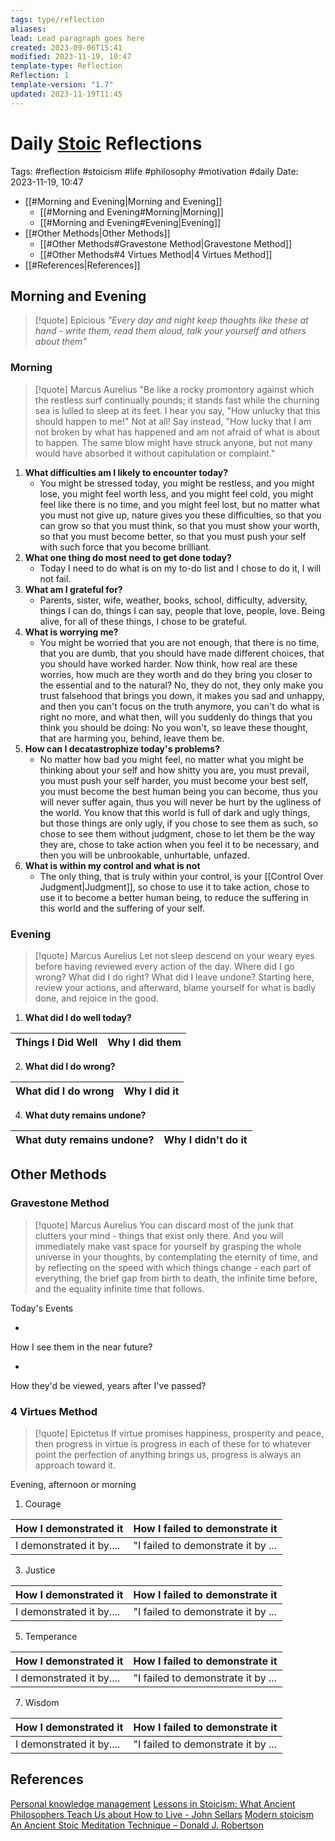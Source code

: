 ```yaml
---
tags: type/reflection
aliases: 
lead: Lead paragraph goes here
created: 2023-09-06T15:41
modified: 2023-11-19, 10:47
template-type: Reflection
Reflection: 1
template-version: "1.7"
updated: 2023-11-19T11:45
---
```

# Daily [Stoic](../SLIP-BOX/Stoicism.md) Reflections

Tags:  #reflection #stoicism #life #philosophy #motivation #daily 
Date: 2023-11-19, 10:47

- [[#Morning and Evening|Morning and Evening]]
	- [[#Morning and Evening#Morning|Morning]]
	- [[#Morning and Evening#Evening|Evening]]
- [[#Other Methods|Other Methods]]
	- [[#Other Methods#Gravestone Method|Gravestone Method]]
	- [[#Other Methods#4 Virtues Method|4 Virtues Method]]
- [[#References|References]]


## Morning and Evening

> [!quote] Epicious 
> _"Every day and night keep thoughts like these at hand - write them, read them aloud, talk your yourself and others about them"_

### Morning

> [!quote] Marcus Aurelius
> "Be like a rocky promontory against which the restless surf continually pounds; it stands fast while the churning sea is lulled to sleep at its feet. I hear you say, "How unlucky that this should happen to me!" Not at all! Say instead, "How lucky that I am not broken by what has happened and am not afraid of what is about to happen. The same blow might have struck anyone, but not many would have absorbed it without capitulation or complaint."

1. **What difficulties am I likely to encounter today?**
	- You might be stressed today, you might be restless, and you might lose, you might feel worth less, and you might feel cold, you might feel like there is no time, and you might feel lost, but no matter what you must not give up, nature gives you these difficulties, so that you can grow so that you must think, so that you must show your worth, so that you must become better, so that you must push your self with such force that you become brilliant. 
2. **What one thing do most need to get done today?**
	- Today I need to do what is on my to-do list and I chose to do it, I will not fail. 
1. **What am I grateful for?**
	- Parents, sister, wife, weather, books, school, difficulty, adversity, things I can do, things I can say, people that love, people, love. Being alive, for all of these things, I chose to be grateful.  
2. **What is worrying me?**
	- You might be worried that you are not enough, that there is no time, that you are dumb, that you should have made different choices, that you should have worked harder. Now think, how real are these worries, how much are they worth and do they bring you closer to the essential and to the natural? No, they do not, they only make you trust falsehood that brings you down, it makes you sad and unhappy, and then you can't focus on the truth anymore, you can't do what is right no more, and what then, will you suddenly do things that you think you should be doing: No you won't, so leave these thought, that are harming you, behind, leave them be. 
3. **How can I decatastrophize today's problems?**
	- No matter how bad you might feel, no matter what you might be thinking about your self and how shitty you are, you must prevail, you must push your self harder, you must become your best self, you must become the best human being you can become, thus you will never suffer again, thus you will never be hurt by the ugliness of the world. You know that this world is full of dark and ugly things, but those things are only ugly, if you chose to see them as such, so chose to see them without judgment, chose to let them be the way they are, chose to take action when you feel it to be necessary, and then you will be unbrookable, unhurtable, unfazed. 
4. **What is within my control and what is not**
	- The only thing, that is truly within your control, is your [[Control Over Judgment|Judgment]], so chose to use it to take action, chose to use it to become a better human being, to reduce the suffering in this world and the suffering of your self.  

### Evening

> [!quote] Marcus Aurelius
> Let not sleep descend on your weary eyes before having reviewed every action of the day. Where did I go wrong? What did I do right? What did I leave undone? Starting here, review your actions, and afterward, blame yourself for what is badly done, and rejoice in the good.

1. **What did I do well today?**

| Things I Did Well | Why I did them |
| ------------------- | ---------------- |

2. **What did I do wrong?**

| What did I do wrong | Why I did it |
| ------------------- | ---------------- |

4. **What duty remains undone?**

| What duty remains undone? | Why I didn't do it |
| ------------------- | ---------------- |

## Other Methods

### Gravestone Method

> [!quote] Marcus Aurelius
> You can discard most of the junk that clutters your mind - things that exist only there. And you will immediately make vast space for yourself by grasping the whole universe in your thoughts, by contemplating the eternity of time, and by reflecting on the speed with which things change - each part of everything, the brief gap from birth to death, the infinite time before, and the equality infinite time that follows. 

Today's Events 

-

How I see them in the near future? 

-

How they'd be viewed, years after I've passed?

### 4 Virtues Method

> [!quote] Epictetus 
> If virtue promises happiness, prosperity and peace, then progress in virtue is progress in each of these for to whatever point the perfection of anything brings us, progress is always an approach toward it.

Evening, afternoon or morning

1. Courage 

| How I demonstrated it  | How I failed to demonstrate it |
| ------------------- | ---------------- |
| I demonstrated it by....                 | "I failed to demonstrate it by ...              |

3. Justice

| How I demonstrated it  | How I failed to demonstrate it |
| ------------------- | ---------------- |
| I demonstrated it by....                 | "I failed to demonstrate it by ...             

5. Temperance

| How I demonstrated it  | How I failed to demonstrate it |
| ------------------- | ---------------- |
| I demonstrated it by....                 | "I failed to demonstrate it by ...             

7. Wisdom

| How I demonstrated it  | How I failed to demonstrate it |
| ------------------- | ---------------- |
| I demonstrated it by....                 | "I failed to demonstrate it by ...             

## References

[Personal knowledge management](Personal%20knowledge%20management.md)
[Lessons in Stoicism: What Ancient Philosophers Teach Us about How to Live - John Sellars](https://books.google.cz/books/about/Lessons_in_Stoicism.html?id=ky84zQEACAAJ&redir_esc=y)
[Modern stoicism](https://modernstoicism.com/)
[An Ancient Stoic Meditation Technique – Donald J. Robertson](https://donaldrobertson.name/2017/03/22/an-ancient-stoic-meditation-technique/)


